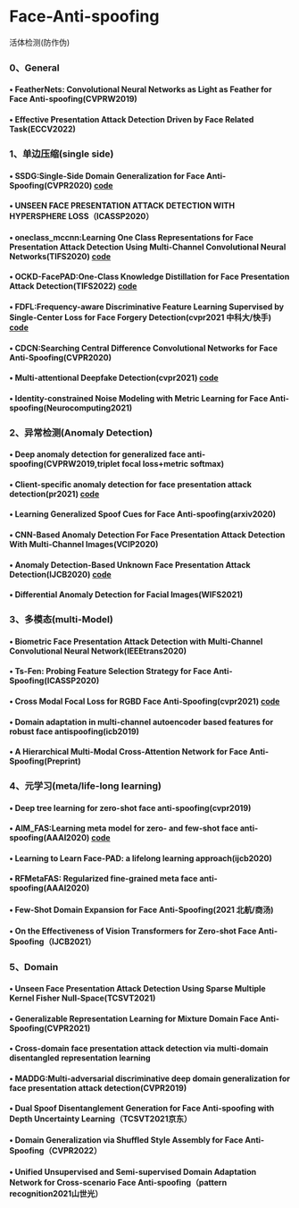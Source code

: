 # Face-Anti-spoofing
活体检测(防作伪)  
### 0、General  
#### • FeatherNets: Convolutional Neural Networks as Light as Feather for Face Anti-spoofing(CVPRW2019)  
#### • Effective Presentation Attack Detection Driven by Face Related Task(ECCV2022)  
### 1、单边压缩(single side)
#### • SSDG:Single-Side Domain Generalization for Face Anti-Spoofing(CVPR2020) **[code](https://github.com/taylover-pei/SSDG-CVPR2020)**  
#### • UNSEEN FACE PRESENTATION ATTACK DETECTION WITH HYPERSPHERE LOSS（ICASSP2020）  
#### • oneclass_mccnn:Learning One Class Representations for Face Presentation Attack Detection Using Multi-Channel Convolutional Neural Networks(TIFS2020) **[code](https://gitlab.idiap.ch/bob/bob.paper.oneclass_mccnn_2019)**  
#### • OCKD-FacePAD:One-Class Knowledge Distillation for Face Presentation Attack Detection(TIFS2022) **[code](https://github.com/lizhi-ntu/OCKD-FacePAD)**  
#### • FDFL:Frequency-aware Discriminative Feature Learning Supervised by Single-Center Loss for Face Forgery Detection(cvpr2021 中科大/快手) **[code](https://github.com/Amadeus-AI/pytorch-single-center-loss)**  
#### • CDCN:Searching Central Difference Convolutional Networks for Face Anti-Spoofing(CVPR2020)  
#### • Multi-attentional Deepfake Detection(cvpr2021) **[code](https://github.com/yoctta/multiple-attention)**  
#### • Identity-constrained Noise Modeling with Metric Learning for Face Anti-spoofing(Neurocomputing2021)

### 2、异常检测(Anomaly Detection)    
#### • Deep anomaly detection for generalized face anti-spoofing(CVPRW2019,triplet focal loss+metric softmax)  
#### • Client-specific anomaly detection for face presentation attack detection(pr2021) **[code](https://github.com/12sf12/client-specific-anomaly-detection-PR)**  
#### • Learning Generalized Spoof Cues for Face Anti-spoofing(arxiv2020)  
#### • CNN-Based Anomaly Detection For Face Presentation Attack Detection With Multi-Channel Images(VCIP2020)  
#### • Anomaly Detection-Based Unknown Face Presentation Attack Detection(IJCB2020) **[code](https://github.com/yashasvi97/IJCB2020_anomaly)**  
#### • Differential Anomaly Detection for Facial Images(WIFS2021)  

### 3、多模态(multi-Model)  
#### • Biometric Face Presentation Attack Detection with Multi-Channel Convolutional Neural Network(IEEEtrans2020)  
#### • Ts-Fen: Probing Feature Selection Strategy for Face Anti-Spoofing(ICASSP2020)
#### • Cross Modal Focal Loss for RGBD Face Anti-Spoofing(cvpr2021) **[code](https://gitlab.idiap.ch/bob/bob)**  
#### • Domain adaptation in multi-channel autoencoder based features for robust face antispoofing(icb2019)  
#### • A Hierarchical Multi-Modal Cross-Attention Network for Face Anti-Spoofing(Preprint)  


### 4、元学习(meta/life-long learning)  
#### • Deep tree learning for zero-shot face anti-spoofing(cvpr2019)  
#### • AIM_FAS:Learning meta model for zero- and few-shot face anti-spoofing(AAAI2020) **[code](https://github.com/qyxqyx/AIM_FAS)**
#### • Learning to Learn Face-PAD: a lifelong learning approach(ijcb2020)  
#### • RFMetaFAS: Regularized fine-grained meta face anti-spoofing(AAAI2020)
#### • Few-Shot Domain Expansion for Face Anti-Spoofing(2021 北航/商汤)  
#### • On the Effectiveness of Vision Transformers for Zero-shot Face Anti-Spoofing（IJCB2021）  


### 5、Domain  
#### • Unseen Face Presentation Attack Detection Using Sparse Multiple Kernel Fisher Null-Space(TCSVT2021)  
#### • Generalizable Representation Learning for Mixture Domain Face Anti-Spoofing(CVPR2021)  
#### • Cross-domain face presentation attack detection via multi-domain disentangled representation learning  
#### • MADDG:Multi-adversarial discriminative deep domain generalization for face presentation attack detection(CVPR2019)   
#### • Dual Spoof Disentanglement Generation for Face Anti-spoofing with Depth Uncertainty Learning（TCSVT2021京东）  
#### • Domain Generalization via Shuffled Style Assembly for Face Anti-Spoofing（CVPR2022）
#### • Unified Unsupervised and Semi-supervised Domain Adaptation Network for Cross-scenario Face Anti-spoofing（pattern recognition2021山世光）  






